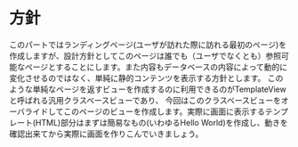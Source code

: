 # 方針
このパートではランディングページ(ユーザが訪れた際に訪れる最初のページ)を作成しますが、設計方針としてこのページは誰でも（ユーザでなくとも）参照可能なページとすることにします。また内容もデータベースの内容によって動的に変化させるのではなく、単純に静的コンテンツを表示する方針とします。
このような単純なページを返すビューを作成するのに利用できるのがTemplateViewと呼ばれる汎用クラスベースビューであり、
今回はこのクラスベースビューをオーバライドしてこのページのビューを作成します。実際に画面に表示するテンプレート(HTML)部分はまずは簡易なもの(いわゆるHello World)を作成し、動きを確認出来てから実際に画面を作りこんでいきましょう。

